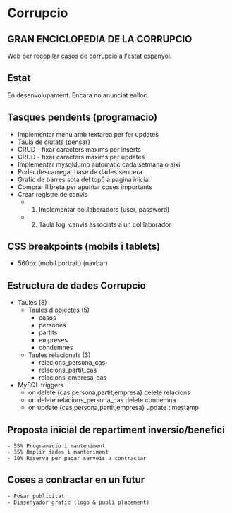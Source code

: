 # Corrupcio
## GRAN ENCICLOPEDIA DE LA CORRUPCIO

Web per recopilar casos de corrupcio a l'estat espanyol.

## Estat
En desenvolupament. Encara no anunciat enlloc.


## Tasques pendents (programacio)
- Implementar menu amb textarea per fer updates
- Taula de ciutats (pensar)
- CRUD - fixar caracters maxims per inserts
- CRUD - fixar caracters maxims per updates
- Implementar mysqldump automatic cada setmana o aixi
- Poder descarregar base de dades sencera
- Grafic de barres sota del top5 a pagina inicial
- Comprar llibreta per apuntar coses importants
- Crear registre de canvis
	- 1. Implementar col.laboradors (user, password)
	- 2. Taula log: canvis associats a un col.laborador

## CSS breakpoints (mobils i tablets)
- 560px (mobil portrait) (navbar)

## Estructura de dades Corrupcio
- Taules (8)
	- Taules d'objectes (5)
		- casos 
		- persones
		- partits 
		- empreses 
		- condemnes
	- Taules relacionals (3)
		- relacions_persona_cas
		- relacions_partit_cas
		- relacions_empresa_cas
- MySQL triggers
  - on delete {cas,persona,partit,empresa} delete relacions
  - on delete relacions_persona_cas delete condemna
  - on update {cas,persona,partit,empresa} update timestamp

## Proposta inicial de repartiment inversio/benefici
	- 55% Programacio i manteniment
	- 35% Omplir dades i manteniment
	- 10% Reserva per pagar serveis a contractar

## Coses a contractar en un futur
	- Posar publicitat
	- Dissenyador grafic (logo & publi placement)

